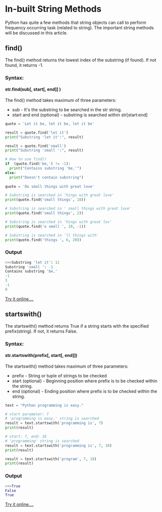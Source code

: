 # In-built String Methods
Python has quite a few methods that string objects can call to perform frequency occurring task (related to string).
The important string methods will be discussed in this article.
## find()
The find() method returns the lowest index of the substring (if found). If not found, it returns -1.
### Syntax:
#### str.find(sub[, start[, end]] )
The find() method takes maximum of three parameters:
* sub - It's the substring to be searched in the str string.
* start and end (optional) - substring is searched within str[start:end]

```python
quote = 'Let it be, let it be, let it be'

result = quote.find('let it')
print("Substring 'let it':", result)

result = quote.find('small')
print("Substring 'small ':", result)

# How to use find()
if  (quote.find('be,') != -1):
  print("Contains substring 'be,'")
else:
  print("Doesn't contain substring")
 
quote = 'Do small things with great love'

# Substring is searched in 'hings with great love'
print(quote.find('small things', 10))

# Substring is searched in ' small things with great love' 
print(quote.find('small things', 2))

# Substring is searched in 'hings with great lov'
print(quote.find('o small ', 10, -1))

# Substring is searched in 'll things with'
print(quote.find('things ', 6, 20))
  ```
  ### Output
```python
>>>Substring 'let it': 11
Substring 'small ': -1
Contains substring 'be,'
-1
3
-1
9

```
[Try it online....](http://tpcg.io/0PFGSo)


## startswith()
The startswith() method returns True if a string starts with the specified prefix(string). If not, it returns False.
### Syntax:
#### str.startswith(prefix[, start[, end]])
The startswith() method takes maximum of three parameters:
* prefix - String or tuple of strings to be checked
* start (optional) - Beginning position where prefix is to be checked within the string.
* end (optional) - Ending position where prefix is to be checked within the string.

```python
text = "Python programming is easy."

# start parameter: 7
# 'programming is easy.' string is searched
result = text.startswith('programming is', 7)
print(result)

# start: 7, end: 18
# 'programming' string is searched
result = text.startswith('programming is', 7, 18)
print(result)

result = text.startswith('program', 7, 18)
print(result)
  ```
  ### Output
```python
>>>True
False
True

```
[Try it online....](http://tpcg.io/0PFGSo)


  
